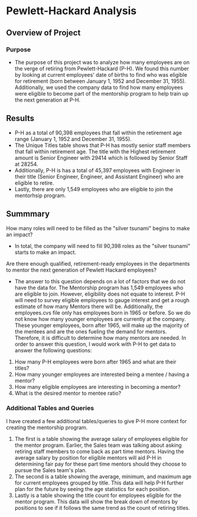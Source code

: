 # Pewlett-Hackard Analysis

## Overview of Project
### Purpose
- The purpose of this project was to analyze how many employees are on the verge of retiring from Pewlett-Hackard (P-H). We found this number by looking at current employees' date of births to find who was eligible for retirement (born between January 1, 1952 and December 31, 1955). Additionally, we used the company data to find how many employees were eligible to become part of the mentorship program to help train up the next generation at P-H.

## Results
- P-H as a total of 90,398 employees that fall within the retirement age range (January 1, 1952 and December 31, 1955).
- The Unique Titles table shows that P-H has mostly senior staff members that fall within retirement age. The title with the Highest retirement amount is Senior Engineer with 29414 which is followed by Senior Staff at 28254.
- Additionally, P-H is has a total of 45,397 employees with Engineer in their title (Senior Engineer, Engineer, and Assistant Engineer) who are eligible to retire.
- Lastly, there are only 1,549 employees who are eligible to join the mentorhsip program.

## Summmary

How many roles will need to be filled as the "silver tsunami" begins to make an impact?
- In total, the company will need to fill 90,398 roles as the "silver tsunami" starts to make an impact.

Are there enough qualified, retirement-ready employees in the departments to mentor the next generation of Pewlett Hackard employees?
- The answer to this question depends on a lot of factors that we do not have the data for. The Mentorship program has 1,549 employees who are eligible to join. However, eligibility does not equate to interest. P-H will need to survey eligible employees to gauge interest and get a rough estimate of how many Mentors there will be. Additionally, the employees.cvs file only has employees born in 1965 or before. So we do not know how many younger employees are currently at the company. These younger employees, born after 1965, will make up the majority of the mentees and are the ones fueling the demand for mentors. Therefore, it is difficult to determine how many mentors are needed. In order to answer this question, I would work with P-H to get data to answer the following questions:
1. How many P-H employees were born after 1965 and what are their titles?
2. How many younger employees are interested being a mentee / having a mentor?
3. How many eligible employees are interesting in becoming a mentor?
4. What is the desired mentor to mentee ratio?

### Additional Tables and Queries
I have created a few additional tables/queries to give P-H more context for creating the mentorship program.

1. The first is a table showing the average salary of employees eligible for the mentor program. Earlier, the Sales team was talking about asking retiring staff members to come back as part time mentors. Having the average salary by position for eligible mentors will aid P-H in determining fair pay for these part time mentors should they choose to pursue the Sales team's plan.
2. The second is a table showing the average, minimum, and maximum age for current employees grouped by title. This data will help P-H further plan for the future by seeing the age statistics for each position.
3. Lastly is a table showing the title count for employees eligible for the mentor program. This data will show the break down of mentors by positions to see if it follows the same trend as the count of retiring titles.
